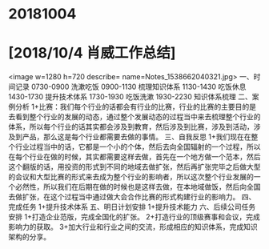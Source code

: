 # 20181004

# [2018/10/4 肖威工作总结]
<image w=1280 h=720 describe= name=Notes_1538662040321.jpg>
一、时间记录
0730-0900 洗漱吃饭
0900-1130 梳理知识体系
1130-1430 吃饭休息
1430-1730 提升技术体系
1730-1930 吃饭洗漱
1930-2230 知识体系梳理
二、案例分析
1+比赛：我们每个行业的话都会有行业的比赛，行业的比赛的主要目的是去看到整个行业的发展的动态，通过整个发展动态的过程当中来去梳理整个行业的体系，所以每个行业的话其实都会涉及到教育，然后涉及到比赛，涉及到活动，涉及到产品，那么这是每个行业都需要去做的事情。
三、自我反思
1+我们现在在整个行业过程当中的话，它都是一个小的个体，然后去向全国辐射的一个过程，所以在每个行业在做的时候，其实都需要这样去做，首先在一个地方做一个范本，然后这个翻版的话，用投资的形式到不同的地域去做扩张，然后再扩张完毕之后做大型的会议和大型比赛的形式来去成为整个行业的影响者，所以这次整个行业发展的一个必然性，所以我们在后期在做的时候也是这样去做，在本地域做饭，然后向全国去做扩张，在这个过程当中通过做大会合作比赛的形式构建行业的影响力。
四、完成任务
1+提升技术体系
五、明日计划安排
1+提升技术能力
六、后续公司任务安排
1+打造企业范版，完成全国化的扩张。
2+打造行业的顶级赛事和会议，完成影响力的获取。
3+加大行业和行业之间的交流，形成相应的知识体系，完成知识架构的分享。
